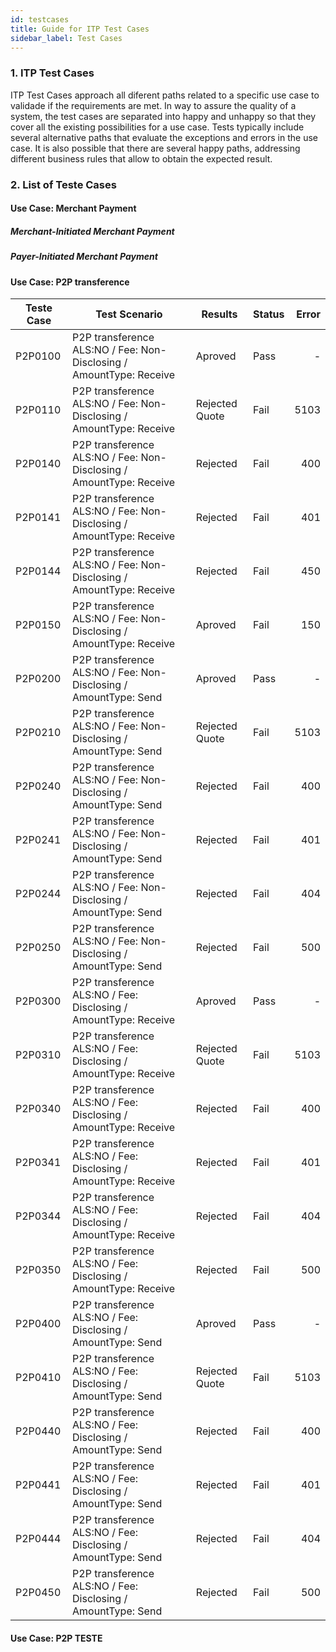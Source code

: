 ```yaml
---
id: testcases
title: Guide for ITP Test Cases
sidebar_label: Test Cases
---
```


### 1. ITP Test Cases

ITP Test Cases approach all diferent paths related to a specific use case to validade if the requirements are met. In way to assure the quality of a system, the test cases are separated into happy and unhappy so that they cover all the existing possibilities for a use case. Tests typically include several alternative paths that evaluate the exceptions and errors in the use case. It is also possible that there are several happy paths, addressing different business rules that allow to obtain the expected result.

### 2. List of Teste Cases

#### Use Case: Merchant Payment <a name="mp"></a>

##### Merchant-Initiated Merchant Payment <a name="mimp"></a>

##### Payer-Initiated Merchant Payment <a name="pimp"></a>

#### Use Case: P2P transference <a name="p2p"></a>

| Teste Case | Test Scenario | Results | Status | Error|
|------------|---------------|---------|--------|-----:|
|P2P0100|P2P transference ALS:NO / Fee: Non-Disclosing / AmountType: Receive|Aproved|Pass|-|
|P2P0110|P2P transference ALS:NO / Fee: Non-Disclosing / AmountType: Receive|Rejected Quote|Fail|5103|
|P2P0140|P2P transference ALS:NO / Fee: Non-Disclosing / AmountType: Receive|Rejected|Fail|400|
|P2P0141|P2P transference ALS:NO / Fee: Non-Disclosing / AmountType: Receive|Rejected|Fail|401|
|P2P0144|P2P transference ALS:NO / Fee: Non-Disclosing / AmountType: Receive|Rejected|Fail|450|
|P2P0150|P2P transference ALS:NO / Fee: Non-Disclosing / AmountType: Receive|Aproved|Fail|150|
|P2P0200|P2P transference ALS:NO / Fee: Non-Disclosing / AmountType: Send|Aproved|Pass|-|
|P2P0210|P2P transference ALS:NO / Fee: Non-Disclosing / AmountType: Send|Rejected Quote|Fail|5103|
|P2P0240|P2P transference ALS:NO / Fee: Non-Disclosing / AmountType: Send|Rejected|Fail|400|
|P2P0241|P2P transference ALS:NO / Fee: Non-Disclosing / AmountType: Send|Rejected|Fail|401|
|P2P0244|P2P transference ALS:NO / Fee: Non-Disclosing / AmountType: Send|Rejected|Fail|404|
|P2P0250|P2P transference ALS:NO / Fee: Non-Disclosing / AmountType: Send|Rejected|Fail|500|
|P2P0300|P2P transference ALS:NO / Fee: Disclosing / AmountType: Receive|Aproved|Pass|-|
|P2P0310|P2P transference ALS:NO / Fee: Disclosing / AmountType: Receive|Rejected Quote|Fail|5103|
|P2P0340|P2P transference ALS:NO / Fee: Disclosing / AmountType: Receive|Rejected|Fail|400|
|P2P0341|P2P transference ALS:NO / Fee: Disclosing / AmountType: Receive|Rejected|Fail|401|
|P2P0344|P2P transference ALS:NO / Fee: Disclosing / AmountType: Receive|Rejected|Fail|404|
|P2P0350|P2P transference ALS:NO / Fee: Disclosing / AmountType: Receive|Rejected|Fail|500|
|P2P0400|P2P transference ALS:NO / Fee: Disclosing / AmountType: Send|Aproved|Pass|-|
|P2P0410|P2P transference ALS:NO / Fee: Disclosing / AmountType: Send|Rejected Quote|Fail|5103|
|P2P0440|P2P transference ALS:NO / Fee: Disclosing / AmountType: Send|Rejected|Fail|400|
|P2P0441|P2P transference ALS:NO / Fee: Disclosing / AmountType: Send|Rejected|Fail|401|
|P2P0444|P2P transference ALS:NO / Fee: Disclosing / AmountType: Send|Rejected|Fail|404|
|P2P0450|P2P transference ALS:NO / Fee: Disclosing / AmountType: Send|Rejected|Fail|500|

#### Use Case: P2P TESTE <a name="teste"></a>
